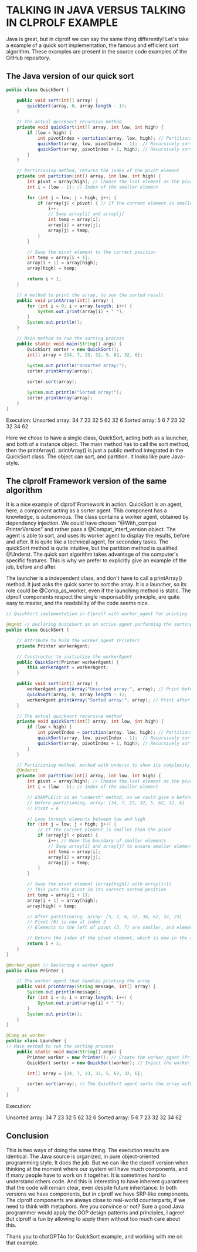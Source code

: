 # TALKING IN JAVA VERSUS TALKING IN CLPROLF EXAMPLE

Java is great, but in clprolf we can say the same thing differently!
Let's take a example of a quick sort implementation, the famous and efficient sort algorithm.
These examples are present in the source code examples of the GitHub repository.

## The Java version of our quick sort

```java
public class QuickSort {

    public void sort(int[] array) {
        quickSort(array, 0, array.length - 1);
    }

    // The actual quicksort recursive method
    private void quickSort(int[] array, int low, int high) {
        if (low < high) {
            int pivotIndex = partition(array, low, high); // Partitioning the array
            quickSort(array, low, pivotIndex - 1);  // Recursively sort the left side
            quickSort(array, pivotIndex + 1, high); // Recursively sort the right side
        }
    }

    // Partitioning method, returns the index of the pivot element
    private int partition(int[] array, int low, int high) {
        int pivot = array[high]; // Choose the last element as the pivot
        int i = (low - 1); // Index of the smaller element

        for (int j = low; j < high; j++) {
            if (array[j] < pivot) { // If the current element is smaller than the pivot
                i++;
                // Swap array[i] and array[j]
                int temp = array[i];
                array[i] = array[j];
                array[j] = temp;
            }
        }

        // Swap the pivot element to the correct position
        int temp = array[i + 1];
        array[i + 1] = array[high];
        array[high] = temp;

        return i + 1;
    }

    // A method to print the array, to see the sorted result
    public void printArray(int[] array) {
        for (int i = 0; i < array.length; i++) {
            System.out.print(array[i] + " ");
        }
        System.out.println();
    }

    // Main method to run the sorting process
    public static void main(String[] args) {
        QuickSort sorter = new QuickSort();
        int[] array = {34, 7, 23, 32, 5, 62, 32, 6};
        
        System.out.println("Unsorted array:");
        sorter.printArray(array);

        sorter.sort(array);

        System.out.println("Sorted array:");
        sorter.printArray(array);
    }
}
```

Execution:
Unsorted array:
34 7 23 32 5 62 32 6 
Sorted array:
5 6 7 23 32 32 34 62

Here we chose to have a single class, QuickSort, acting both as a launcher, and both of a instance object. The main method has to call the sort method, then the printArray(). printArray() is just a public method integrated in the QuickSort class. The object can sort, and partition. It looks like pure Java-style.

## The clprolf Framework version of the same algorithm

It is a nice example of clprolf Framework in action. QuickSort is an agent, here, a component acting as a sorter agent. This component has a knowledge, is autonomous. The class contains a worker agent, obtained by dependency injection. We could have chosen "@With_compat PrinterVersion" and rather pass a @Compat_interf_version object.
The agent is able to sort, and uses its worker agent to display the results, before and after. It is quite like a technical agent, for secondary tasks.
The quickSort method is quite intuitive, but the partition method is qualified @Underst. The quick sort algorithm takes advantage of the computer's specific features. This is why we prefer to explicitly give an example of the job, before and after.

The launcher is a independent class, and don't have to call a printArray() method. It just asks the quick sorter to sort the array. It is a launcher, so its role could be @Comp_as_worker, even if the launching method is static.
The clprolf components respect the single responsability principle, are quite easy to master, and the readability of the code seems nice.

```java
// QuickSort implementation in Clprolf with worker_agent for printing

@Agent // Declaring QuickSort as an active agent performing the sorting
public class QuickSort {

    // Attribute to hold the worker_agent (Printer)
    private Printer workerAgent;

    // Constructor to initialize the workerAgent
    public QuickSort(Printer workerAgent) {
        this.workerAgent = workerAgent;
    }

    public void sort(int[] array) {
        workerAgent.printArray("Unsorted array:", array); // Print before sorting
        quickSort(array, 0, array.length - 1);
        workerAgent.printArray("Sorted array:", array); // Print after sorting
    }

    // The actual quicksort recursive method
    private void quickSort(int[] array, int low, int high) {
        if (low < high) {
            int pivotIndex = partition(array, low, high); // Partitioning the array
            quickSort(array, low, pivotIndex - 1);  // Recursively sort the left side
            quickSort(array, pivotIndex + 1, high); // Recursively sort the right side
        }
    }

    // Partitioning method, marked with underst to show its complexity
    @Underst
    private int partition(int[] array, int low, int high) {
        int pivot = array[high]; // Choose the last element as the pivot (array[high] = 6)
        int i = (low - 1); // Index of the smaller element

        // EXAMPLE(it is an "underst" method, so we could give a before and after example.
        // Before partitioning, array: [34, 7, 23, 32, 5, 62, 32, 6]
        // Pivot = 6

        // Loop through elements between low and high
        for (int j = low; j < high; j++) {
            // If the current element is smaller than the pivot
            if (array[j] < pivot) {
                i++; // Move the boundary of smaller elements
                // Swap array[i] and array[j] to ensure smaller elements come before larger ones
                int temp = array[i];
                array[i] = array[j];
                array[j] = temp;
            }
        }

        // Swap the pivot element (array[high]) with array[i+1]
        // This puts the pivot in its correct sorted position
        int temp = array[i + 1];
        array[i + 1] = array[high];
        array[high] = temp;

        // After partitioning, array: [5, 7, 6, 32, 34, 62, 32, 23]
        // Pivot (6) is now at index 2
        // Elements to the left of pivot (5, 7) are smaller, and elements to the right are larger or equal

        // Return the index of the pivot element, which is now in the correct position
        return i + 1;
    }
}

@Worker_agent // Declaring a worker agent
public class Printer {

    // The worker agent that handles printing the array
    public void printArray(String message, int[] array) {
        System.out.println(message);
        for (int i = 0; i < array.length; i++) {
            System.out.print(array[i] + " ");
        }
        System.out.println();
    }
}

@Comp_as_worker
public class Launcher {
// Main method to run the sorting process
    public static void main(String[] args) {
        Printer worker = new Printer(); // Create the worker_agent (Printer)
        QuickSort sorter = new QuickSort(worker); // Inject the worker_agent into QuickSort agent

        int[] array = {34, 7, 23, 32, 5, 62, 32, 6};

        sorter.sort(array); // The QuickSort agent sorts the array with the help of worker_agent
    }
}
```

Execution:

Unsorted array:
34 7 23 32 5 62 32 6 
Sorted array:
5 6 7 23 32 32 34 62 

## Conclusion

This is two ways of doing the same thing. The execution results are identical. The Java source is organized, in pure object-oriented programming style. It does the job. But we can like the clprolf version when thinking at the moment where our system will have much components, and if many people have to work on it together.
It is sometimes hard to understand others code. And this is interesting to have inherent guarantees that the code will remain clear, even despite future inheritance.
In both versions we have components, but in clprolf we have SRP-like components. The clprolf components are always close to real-world counterparts, if we need to think with metaphors.
Are you convince or not? Sure a good Java programmer would apply the OOP design patterns and principles, I agree! But clprolf is fun by allowing to apply them without too much care about this.

Thank you to chatGPT4o for QuickSort example, and working with me on that example.